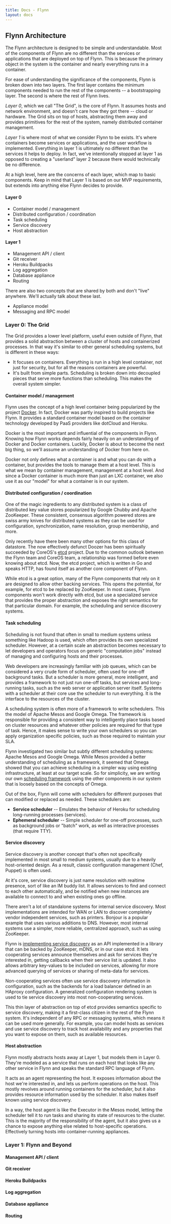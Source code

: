 ```yaml
---
title: Docs - Flynn
layout: docs
---
```


## Flynn Architecture

The Flynn architecture is designed to be simple and understandable. Most of the components of Flynn are no different than the services or applications that are deployed on top of Flynn. This is because the primary object in the system is the container and nearly everything runs in a container.

For ease of understanding the significance of the components, Flynn is broken down into two layers. The first layer contains the minimum components needed to run the rest of the components -- a bootstrapping layer. The second is where the rest of Flynn lives.

*Layer 0*, which we call "The Grid", is the core of Flynn. It assumes hosts and network environment, and doesn't care how they got there -- cloud or hardware. The Grid sits on top of hosts, abstracting them away and provides primitives for the rest of the system, namely distributed container management.

*Layer 1* is where most of what we consider Flynn to be exists. It's where containers become services or applications, and the user workflow is implemented. Everything in layer 1 is ultimately no different than the services it helps to deploy. In fact, we've intentionally stopped at layer 1 as opposed to creating a "userland" layer 2 because there would technically be no difference.

At a high level, here are the concerns of each layer, which map to basic components. Keep in mind that Layer 1 is based on our MVP requirements, but extends into anything else Flynn decides to provide.

#### Layer 0

* Container model / management
* Distributed configuration / coordination
* Task scheduling
* Service discovery
* Host abstraction

#### Layer 1

* Management API / client
* Git receiver
* Heroku Buildpacks
* Log aggregation
* Database appliance
* Routing

There are also two concepts that are shared by both and don't "live" anywhere. We'll actually talk about these last.

* Appliance model
* Messaging and RPC model


### Layer 0: The Grid

The Grid provides a lower level platform, useful even outside of Flynn, that  provides a solid abstraction between a cluster of hosts and containerized processes. In that way it's similar to other general scheduling systems, but is different in these ways:

* It focuses on containers. Everything is run in a high level container, not just for security, but for all the reasons containers are powerful.
* It's built from simple parts. Scheduling is broken down into decoupled pieces that serve more functions than scheduling. This makes the overall system simpler.


#### Container model / management

Flynn uses the concept of a high level container being popularized by the project [Docker](https://github.com/dotcloud/docker). In fact, Docker was partly inspired to build projects like Flynn. It provides a standard container model based on the container technology developed by PaaS providers like dotCloud and Heroku.

Docker is the most important and influential of the components in Flynn. Knowing how Flynn works depends fairly heavily on an understanding of Docker and Docker containers. Luckily, Docker is about to become the next big thing, so we'll assume an understanding of Docker from here on.

Docker not only defines what a container is and what you can do with a container, but provides the tools to manage them at a host level. This is what we mean by container management, management at a host level. And since a Docker container is much more than just an LXC container, we also use it as our "model" for what a container is in our system.


#### Distributed configuration / coordination

One of the magic ingredients to any distributed system is a class of distributed key value stores popularized by Google Chubby and Apache ZooKeeper. These consistent, consensus algorithm powered stores are swiss army knives for distributed systems as they can be used for configuration, synchronization, name resolution, group membership, and more.

Only recently have there been many other options for this class of datastore. The now effectively defunct Doozer has been spiritually succeeded by CoreOS's [etcd](https://github.com/coreos/etcd) project. Due to the common outlook between the Flynn team and CoreOS team, a relationship was formed before even knowing about etcd. Now, the etcd project, which is written in Go and speaks HTTP, has found itself as another core component of Flynn.

While etcd is a great option, many of the Flynn components that rely on it are designed to allow other backing services. This opens the potential, for example, for etcd to be replaced by ZooKeeper. In most cases, Flynn components won't work directly with etcd, but use a specialized service that provides the proper abstraction and exposes the right semantics for that particular domain. For example, the scheduling and service discovery systems.


#### Task scheduling

Scheduling is not found that often in small to medium systems unless something like Hadoop is used, which often provides its own specialized scheduler. However, at a certain scale an abstraction becomes necessary to let developers and operators focus on generic "computation jobs" instead of managing and configuring hosts and their processes.

Web developers are increasingly familiar with job queues, which can be considered a very crude form of scheduler, often used for one-off background tasks. But a scheduler is more general, more intelligent, and provides a framework to not just run one-off tasks, but services and long-running tasks, such as the web server or application server itself. Systems with a scheduler at their core use the scheduler to run everything. It is the interface to the resources of the cluster.

A scheduling system is often more of a framework to write schedulers. This the model of Apache Mesos and Google Omega. The framework is responsible for providing a consistent way to intelligently place tasks based on cluster resources and whatever other policies are required for that type of task. Hence, it makes sense to write your own schedulers so you can apply organization specific policies, such as those required to maintain your SLA.

Flynn investigated two similar but subtly different scheduling systems: Apache Mesos and Google Omega. While Mesos provided a better understanding of scheduling as a framework, it seemed that Omega showed that you can achieve scheduling in a simpler way using existing infrastructure, at least at our target scale. So for simplicity, we are writing our own [scheduling framework](https://github.com/flynn/flynn-host/tree/master/sampi) using the other components in our system that is loosely based on the concepts of Omega.

Out of the box, Flynn will come with schedulers for different purposes that can modified or replaced as needed. These schedulers are:

* **Service scheduler** -- Emulates the behavior of Heroku for scheduling long-running processes (services).
* **Ephemeral scheduler** -- Simple scheduler for one-off processes, such as background jobs or "batch" work, as well as interactive processes (that require TTY).


#### Service discovery

Service discovery is another concept that's often not specifically implemented in most small to medium systems, usually due to a heavily host-oriented design. As a result, classic configuration management (Chef, Puppet) is often used.

At it's core, service discovery is just name resolution with realtime presence, sort of like an IM buddy list. It allows services to find and connect to each other automatically, and be notified when new instances are available to connect to and when existing ones go offline.

There aren't a lot of standalone systems for internal service discovery. Most implementations are intended for WAN or LAN to discover completely vendor independent services, such as printers. Bonjour is a popular example that uses various additions to DNS. However, most internal systems use a simpler, more reliable, centralized approach, such as using ZooKeeper.

Flynn is [implementing service discovery](https://github.com/flynn/discoverd) as an API implemented in a library that can be backed by ZooKeeper, mDNS, or in our case etcd. It lets cooperating services announce themselves and ask for services they're interested in, getting callbacks when their service list is updated. It also allows arbitrary key-values to be included on services, allowing for more advanced querying of services or sharing of meta-data for services.

Non-cooperating services often use service discovery information in configuration, such as the backends for a load balancer defined in an HAproxy configuration. A generalized configuration rendering system is used to tie service discovery into most non-cooperating services.

This thin layer of abstraction on top of etcd provides semantics specific to service discovery, making it a first-class citizen in the rest of the Flynn system. It's independent of any RPC or messaging systems, which means it can be used more generally. For example, you can model hosts as services and use service discovery to track host availability and any properties that you want to expose on them, such as available resources.


#### Host abstraction

Flynn mostly abstracts hosts away at Layer 1, but models them in Layer 0. They're modeled as a service that runs on each host that looks like any other service in Flynn and speaks the standard RPC language of Flynn.

It acts as an agent representing the host. It exposes information about the host we're interested in, and lets us perform operations on the host. This mostly revolves around running containers for the scheduler, but it also provides resource information used by the scheduler. It also makes itself known using service discovery.

In a way, the host agent is like the Executor in the Mesos model, letting the scheduler tell it to run tasks and sharing its state of resources to the cluster. This is the majority of the responsibility of the agent, but it also gives us a chance to expose anything else related to host-specific operations. Effectively turning hosts into container-running appliances.

### Layer 1: Flynn and Beyond

#### Management API / client

#### Git receiver

#### Heroku Buildpacks

#### Log aggregation

#### Database appliance

#### Routing

